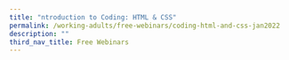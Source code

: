 ```yaml
---
title: "ntroduction to Coding: HTML & CSS"
permalink: /working-adults/free-webinars/coding-html-and-css-jan2022
description: ""
third_nav_title: Free Webinars
---
```

